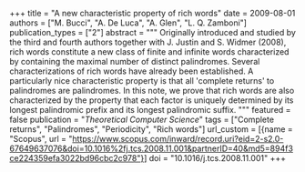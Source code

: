 +++
title = "A new characteristic property of rich words"
date = 2009-08-01
authors = ["M. Bucci", "A. De Luca", "A. Glen", "L. Q. Zamboni"]
publication_types = ["2"]
abstract = """
Originally introduced and studied by the third and fourth authors together with
J. Justin and S. Widmer (2008), rich words constitute a new class of finite and
infinite words characterized by containing the maximal number of distinct
palindromes. Several characterizations of rich words have already been
established. A particularly nice characteristic property is that all
'complete returns' to palindromes are palindromes. In this note, we prove that
rich words are also characterized by the property that each factor is uniquely
determined by its longest palindromic prefix and its longest palindromic suffix.
"""
featured = false
publication = "*Theoretical Computer Science*"
tags = ["Complete returns", "Palindromes", "Periodicity", "Rich words"]
url_custom = [{name = "Scopus", url = "https://www.scopus.com/inward/record.uri?eid=2-s2.0-67649637076&doi=10.1016%2fj.tcs.2008.11.001&partnerID=40&md5=894f3ce224359efa3022bd96cbc2c978"}]
doi = "10.1016/j.tcs.2008.11.001"
+++
